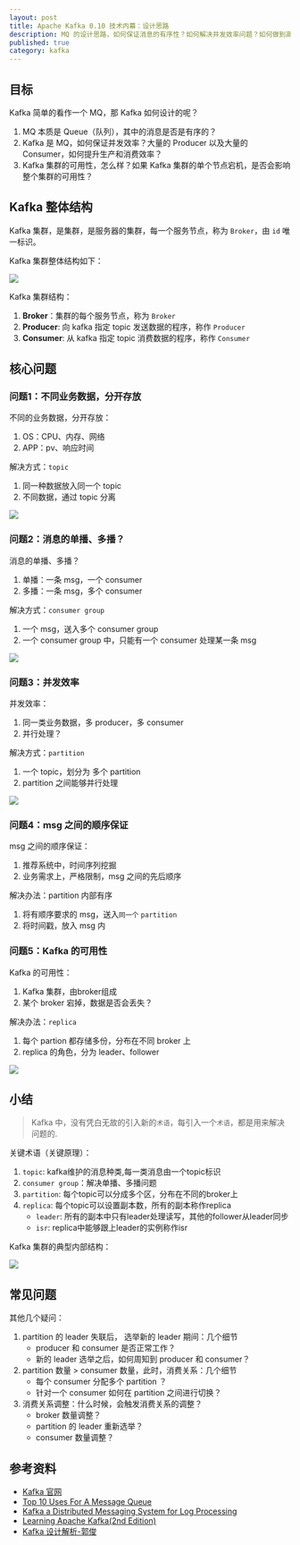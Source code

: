 ```yaml
---
layout: post
title: Apache Kafka 0.10 技术内幕：设计思路
description: MQ 的设计思路，如何保证消息的有序性？如何解决并发效率问题？如何做到高可用？
published: true
category: kafka
---
```


## 目标

Kafka 简单的看作一个 MQ，那 Kafka 如何设计的呢？

1. MQ 本质是 Queue（队列），其中的消息是否是有序的？
2. Kafka 是 MQ，如何保证并发效率？大量的 Producer 以及大量的 Consumer，如何提升生产和消费效率？
3. Kafka 集群的可用性，怎么样？如果 Kafka 集群的单个节点宕机，是否会影响整个集群的可用性？

## Kafka 整体结构

Kafka 集群，是集群，是服务器的集群，每一个服务节点，称为 `Broker`，由 `id` 唯一标识。

Kafka 集群整体结构如下：

![](/images/apache-kafka-10/kafka-general-structure.png)

Kafka 集群结构：

1. **Broker**：集群的每个服务节点，称为 `Broker`
2. **Producer**: 向 kafka 指定 topic 发送数据的程序，称作 `Producer` 
3. **Consumer**: 从 kafka 指定 topic 消费数据的程序，称作 `Consumer`

## 核心问题

### 问题1：不同业务数据，分开存放

不同的业务数据，分开存放：

1. OS：CPU、内存、网络
1. APP：pv、响应时间

解决方式：`topic`

1. 同一种数据放入同一个 topic
1. 不同数据，通过 topic 分离

![](/images/apache-kafka-10/kafka-design-topic.png)


### 问题2：消息的单播、多播？

消息的单播、多播？

1. 单播：一条 msg，一个 consumer
1. 多播：一条 msg，多个 consumer

解决方式：`consumer group`

1. 一个 msg，送入多个 consumer group
1. 一个 consumer group 中，只能有一个 consumer 处理某一条 msg

![](/images/apache-kafka-10/kafka-consumer-group.png)

### 问题3：并发效率

并发效率：

1. 同一类业务数据，多 producer，多 consumer
1. 并行处理？

解决方式：`partition`

1. 一个 topic，划分为 多个 partition
1. partition 之间能够并行处理

![](/images/apache-kafka-10/kafka-partition-parallel.png)

### 问题4：msg 之间的顺序保证

msg 之间的顺序保证：

1. 推荐系统中，时间序列挖掘
1. 业务需求上，严格限制，msg 之间的先后顺序

解决办法：partition 内部有序

1. 将有顺序要求的 msg，送入`同一个` `partition`
1. 将时间戳，放入 msg 内

### 问题5：Kafka 的可用性

Kafka 的可用性：

1. Kafka 集群，由broker组成
1. 某个 broker 宕掉，数据是否会丢失？

解决办法：`replica`

1. 每个 partion 都存储多份，分布在不同 broker 上
1. replica 的角色，分为 leader、follower

![](/images/apache-kafka-10/kafka-replica-on-multi-broker.png)

## 小结

> Kafka 中，没有凭白无故的引入新的`术语`，每引入一个`术语`，都是用来解决问题的.

关键术语（关键原理）：

1. `topic`: kafka维护的消息种类,每一类消息由一个topic标识 
1. `consumer group`：解决单播、多播问题
1. `partition`: 每个topic可以分成多个区，分布在不同的broker上
1. `replica`: 每个topic可以设置副本数，所有的副本称作replica 
	* `leader`: 所有的副本中只有leader处理读写，其他的follower从leader同步 
	* `isr`: replica中能够跟上leader的实例称作isr 

Kafka 集群的典型内部结构：

![](/images/apache-kafka-10/kafka-inner-structure-demo.png)

## 常见问题

其他几个疑问：

1. partition 的 leader 失联后， 选举新的 leader 期间：几个细节
	* producer 和 consumer 是否正常工作？
	* 新的 leader 选举之后，如何周知到 producer 和 consumer？
1. partition 数量 > consumer 数量，此时，消费关系：几个细节
	* 每个 consumer 分配多个 partition ？
	* 针对一个 consumer 如何在 partition 之间进行切换？
1. 消费关系调整：什么时候，会触发消费关系的调整？
	* broker 数量调整？
	* partition 的 leader 重新选举？
	* consumer 数量调整？



## 参考资料

* [Kafka 官网]
* [Top 10 Uses For A Message Queue]
* [Kafka a Distributed Messaging System for Log Processing]
* [Learning Apache Kafka(2nd Edition)]
* [Kafka 设计解析-郭俊]


[Kafka 官网]:		http://kafka.apache.org/
[Kafka 官网-Quickstart]:		http://kafka.apache.org/quickstart
[Kafka 设计解析-郭俊]:		http://www.jasongj.com/categories/Kafka/
[Learning Apache Kafka(2nd Edition)]:		http://file.allitebooks.com/20150612/Learning%20Apache%20Kafka,%202nd%20Edition.pdf
[Kafka a Distributed Messaging System for Log Processing]:	http://docs.huihoo.com/apache/kafka/Kafka-A-Distributed-Messaging-System-for-Log-Processing.pdf
[NingG]:    http://ningg.github.com  "NingG"
[Top 10 Uses For A Message Queue]:		www.iron.io/blog/2012/12/top-10-uses-for-message-queue.html





